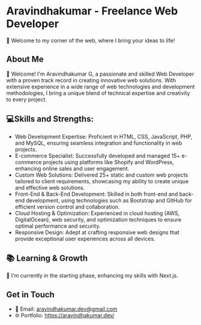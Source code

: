 # Aravindhakumar - Freelance Web Developer

🚀 Welcome to my corner of the web, where I bring your ideas to life!

## About Me

🌟 Welcome! I'm Aravindhakumar G, a passionate and skilled Web Developer with a proven track record in creating innovative web solutions. With extensive experience in a wide range of web technologies and development methodologies, I bring a unique blend of technical expertise and creativity to every project.

## 💻Skills and Strengths:
- Web Development Expertise: Proficient in HTML, CSS, JavaScript, PHP, and MySQL, ensuring seamless integration and functionality in web projects.
- E-commerce Specialist: Successfully developed and managed 15+ e-commerce projects using platforms like Shopify and WordPress, enhancing online sales and user engagement.
- Custom Web Solutions: Delivered 25+ static and custom web projects tailored to client requirements, showcasing my ability to create unique and effective web solutions.
- Front-End & Back-End Development: Skilled in both front-end and back-end development, using technologies such as Bootstrap and GitHub for efficient version control and collaboration.
- Cloud Hosting & Optimization: Experienced in cloud hosting (AWS, DigitalOcean), web security, and optimization techniques to ensure optimal performance and security.
- Responsive Design: Adept at crafting responsive web designs that provide exceptional user experiences across all devices.

## 📚 Learning & Growth

🌱 I'm currently in the starting phase, enhancing my skills with Next.js.

## Get in Touch

- 📧 Email: aravindhakumar.dev@gmail.com
- 🌐 Portfolio: https://aravindhakumar.dev/
